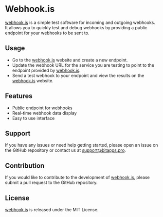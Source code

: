 # Webhook.is
[webhook.is](https://webhook.is) is a simple test software for incoming and outgoing webhooks. It allows you to quickly test and debug webhooks by providing a public endpoint for your webhooks to be sent to.

## Usage
* Go to the [webhook.is](https://webhook.is) website and create a new endpoint.
* Update the webhook URL for the service you are testing to point to the endpoint provided by [webhook.is](https://webhook.is).
* Send a test webhook to your endpoint and view the results on the [webhook.is](https://webhook.is) website.

## Features
* Public endpoint for webhooks
* Real-time webhook data display
* Easy to use interface

## Support
If you have any issues or need help getting started, please open an issue on the GitHub repository or contact us at support@bitapps.pro.

## Contribution
If you would like to contribute to the development of [webhook.is](https://webhook.is), please submit a pull request to the GitHub repository.

## License
[webhook.is](https://webhook.is) is released under the MIT License.